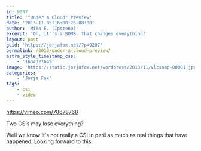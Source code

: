 ```yaml
---
id: 9207
title: '"Under a Cloud" Preview'
date: '2013-11-05T16:00:26-08:00'
author: 'Mika E. (Ipstenu)'
excerpt: 'Oh, it''s a BOMB. That changes everything!'
layout: post
guid: 'https://jorjafox.net/?p=9207'
permalink: /2013/under-a-cloud-preview/
astra_style_timestamp_css:
    - '1634327649'
image: 'https://static.jorjafox.net/wordpress/2013/11/vlcsnap-00001.jpg'
categories:
    - 'Jorja Fox'
tags:
    - csi
    - video
---
```


https://vimeo.com/78678768

Two CSIs may lose everything?

Well we know it's not really a CSI in peril as much as real things that have happened. Looking forward to this!
